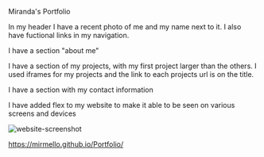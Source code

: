 Miranda's Portfolio

In my header I have a recent photo of me and my name next to it. I also have fuctional links in my navigation.

I have a section "about me"

I have a section of my projects, with my first project larger than the others. I used iframes for my projects and the link to each projects url is on the title.

I have a section with my contact information

I have added flex to my website to make it able to be seen on various screens and devices

![website-screenshot](https://user-images.githubusercontent.com/96323393/152705848-8ed5466d-6834-4794-83a8-5c6d050264c2.jpg)


 https://mirmello.github.io/Portfolio/